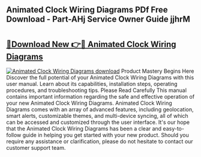 ## Animated Clock Wiring Diagrams PDf Free Download - Part-AHj Service Owner Guide jjhrM

# <h2><a href="http://dfqc3a.blite.top/?on=Animated+Clock+Wiring+Diagrams">🔗Download New 👉🔴 Animated Clock Wiring Diagrams</a></h2>

[![Animated Clock Wiring Diagrams download](https://i.imgur.com/lujVjoI.png)](http://dfqc3a.blite.top/?on=Animated+Clock+Wiring+Diagrams)
Product Mastery Begins Here Discover the full potential of your Animated Clock Wiring Diagrams with this user manual. Learn about its capabilities, installation steps, operating procedures, and troubleshooting tips. Please Read Carefully This manual contains important information regarding the safe and effective operation of your new Animated Clock Wiring Diagrams. Animated Clock Wiring Diagrams comes with an array of advanced features, including geolocation, smart alerts, customizable themes, and multi-device syncing, all of which can be accessed and customized through the user interface. It's our hope that the Animated Clock Wiring Diagrams has been a clear and easy-to-follow guide in helping you get started with your new product. Should you require any assistance or clarification, please do not hesitate to contact our customer support team.
